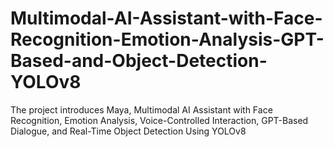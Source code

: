 # Multimodal-AI-Assistant-with-Face-Recognition-Emotion-Analysis-GPT-Based-and-Object-Detection-YOLOv8
The project introduces Maya, Multimodal AI  Assistant with Face Recognition, Emotion Analysis,  Voice-Controlled Interaction, GPT-Based Dialogue,  and Real-Time Object Detection Using YOLOv8
